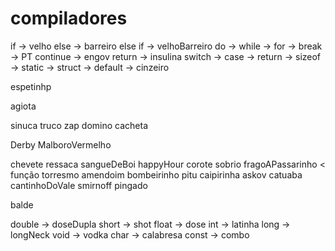 # compiladores

if -> velho
else -> barreiro
else if -> velhoBarreiro
do ->
while -> 
for -> 
break -> PT
continue -> engov
return -> insulina
switch -> 
case -> 
return -> 
sizeof -> 
static -> 
struct -> 
default -> cinzeiro


espetinhp

agiota 

sinuca
truco
zap
domino
cacheta

Derby
MalboroVermelho

chevete
ressaca
sangueDeBoi
happyHour
corote
sobrio
fragoAPassarinho < função
torresmo
amendoim
bombeirinho
pitu
caipirinha
askov
catuaba
cantinhoDoVale
smirnoff
pingado

balde

double -> doseDupla
short -> shot
float -> dose
int -> latinha
long -> longNeck
void -> vodka
char -> calabresa
const -> combo





